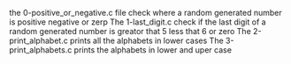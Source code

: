 the 0-positive_or_negative.c file check where a random generated number is positive negative or zerp
The 1-last_digit.c check if the last digit of a random generated number is greator that 5 less that 6 or zero
The 2-print_alphabet.c prints all the alphabets in lower cases
The 3-print_alphabets.c prints the alphabets in lower and uper case
